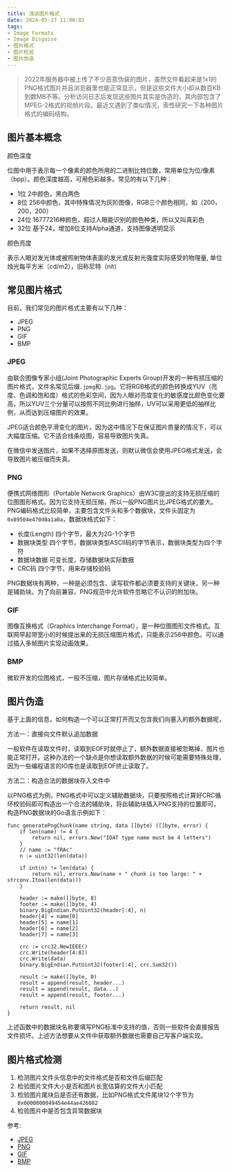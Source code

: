```yaml
---
title: 浅谈图片格式
date: 2024-05-17 11:06:03
tags:
- Image Formats
- Image Disguise
- 图片格式
- 图片检验
- 图片伪造
---
```


> 2022年服务器中被上传了不少恶意伪装的图片，虽然文件看起来是1x1的PNG格式图片并且浏览器里也能正常显示，但是这些文件大小却从数百KB到数MB不等。分析访问日志后发现这些图片其实是伪造的，其内部包含了MPEG-2格式的视频片段。最近又遇到了类似情况，索性研究一下各种图片格式的编码结构。

## 图片基本概念

颜色深度

位图中用于表示每一个像素的颜色所用的二进制比特位数，常用单位为位/像素（bpp）。颜色深度越高，可用色彩越多。常见的有以下几种：

- 1位 2中颜色，黑白两色
- 8位 256中颜色，其中特殊情况为灰阶图像，RGB三个颜色相同，如（200，200，200）
- 24位 16777216种颜色，超过人眼能识别的颜色种类，所以又叫真彩色
- 32位 基于24，增加8位支持Alpha通道，支持图像透明显示

颜色亮度

表示人眼对发光体或被照射物体表面的发光或反射光强度实际感受的物理量, 单位烛光每平方米（cd/m2），旧称尼特（nit）

## 常见图片格式

目前，我们常见的图片格式主要有以下几种：

- JPEG
- PNG
- GIF
- BMP

### JPEG

由联合图像专家小组(Joint Photographic Experts Group)开发的一种有损压缩的图片格式，文件名常见后缀`.jpeg`和`.jpg`。它将RGB格式的颜色转换成YUV（亮度、色调和饱和度）格式的色彩空间，因为人眼对亮度变化的敏感度比颜色变化要高，所以YUV三个分量可以按照不同比例进行抽样，UV可以采用更低的抽样比例，从而达到压缩图片的效果。

JPEG适合颜色平滑变化的图片，因为这中情况下在保证图片质量的情况下，可以大幅度压缩。它不适合线条绘图，容易导致图片失真。

在微信中发送图片，如果不选择原图发送，则默认微信会使用JPEG格式发送，会导致图片被压缩而失真。

### PNG

便携式网络图形（Portable Network Graphics）由W3C提出的支持无损压缩的位图图形格式。因为它支持无损压缩，所以一般PNG图片比JPEG格式的要大。PNG编码格式比较简单，主要包含文件头和多个数据块，文件头固定为`0x89504e470d0a1a0a`，数据块格式如下：

- 长度(Length) 四个字节，最大为2G-1个字节
- 数据块类型 四个字节，数据块类型ASCII码的字节表示，数据块类型为四个字符
- 数据块数据 可变长度，存储数据块实际数据
- CRC码 四个字节，用来存储校验码

PNG数据块有两种，一种是必须包含、读写软件都必须要支持的关键块，另一种是辅助块。为了向前兼容，PNG规范中允许软件忽略它不认识的附加块。

### GIF

图像互换格式（Graphics Interchange Format），是一种位图图形文件格式。互联网早起带宽小的时候提出来的无损压缩图片格式，只能表示256中颜色。可以通过插入多帧图片实现动画效果。

### BMP

微软开发的位图格式，一般不压缩，图片存储格式比较简单。


## 图片伪造

基于上面的信息，如何构造一个可以正常打开而又包含我们向塞入的额外数据呢，


方法一：直接向文件默认追加数据

一般软件在读取文件时，读取到EOF时就停止了，额外数据直接被忽略掉，图片也能正常打开。这种办法的一个缺点是你想读取额外数据的时候可能需要特殊处理，因为一些编程语言的IO库也是读取到EOF终止读取了。

方法二：构造合法的数据块存入文件中

以PNG格式为例，PNG格式中可以定义辅助数据块，只要按照格式计算好CRC循环校验码即可构造出一个合法的辅助块，将此辅助块插入PNG支持的位置即可。构造PNG数据块的Go语言示例如下：

```golang
func generatePngChunk(name string, data []byte) ([]byte, error) {
	if len(name) != 4 {
		return nil, errors.New("IDAT type name must be 4 letters")
	}
	// name := "fRAc"
	n := uint32(len(data))

	if int(n) != len(data) {
		return nil, errors.New(name + " chunk is too large: " + strconv.Itoa(len(data)))
	}

	header := make([]byte, 8)
	footer := make([]byte, 4)
	binary.BigEndian.PutUint32(header[:4], n)
	header[4] = name[0]
	header[5] = name[1]
	header[6] = name[2]
	header[7] = name[3]

	crc := crc32.NewIEEE()
	crc.Write(header[4:8])
	crc.Write(data)
	binary.BigEndian.PutUint32(footer[:4], crc.Sum32())

	result := make([]byte, 0)
	result = append(result, header...)
	result = append(result, data...)
	result = append(result, footer...)

	return result, nil
}
```

上述函数中的数据块名称要填写PNG标准中支持的值，否则一些软件会直接报告文件损坏。上述方法想要从文件中获取额外数据也需要自己写客户端实现。


## 图片格式检测

1. 检测图片文件头信息中的文件格式是否和文件后缀匹配
2. 检验图片文件大小是否和图片长宽估算的文件大小匹配
3. 检验图片尾块后是否还有数据，比如PNG格式文件尾块12个字节为`0x0000000049454e44ae426082`
4. 检验图片中是否包含异常数据块



参考:

- [JPEG](https://zh.wikipedia.org/wiki/JPEG)
- [PNG](https://zh.wikipedia.org/wiki/PNG)
- [GIF](https://zh.wikipedia.org/wiki/GIF)
- [BMP](https://zh.wikipedia.org/zh-cn/BMP)